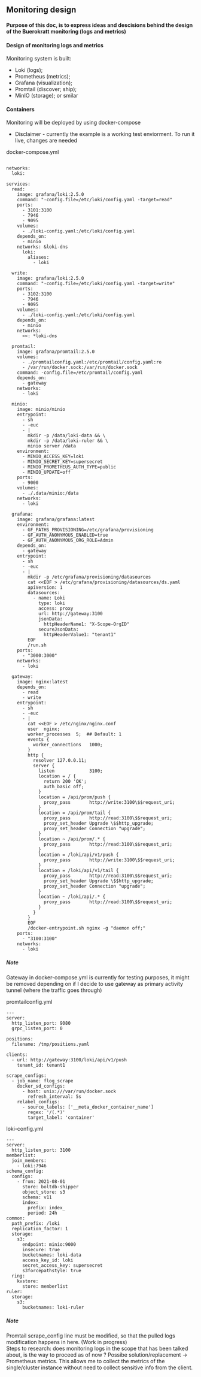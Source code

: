 ## Monitoring design

#### Purpose of this doc, is to express ideas and descisions behind the design of the Buerokratt monitoring (logs and metrics)

#### Design of monitoring logs and metrics

Monitoring system is built:
* Loki (logs); 
* Prometheus (metrics); 
* Grafana (visualization);
* Promtail (discover; ship);
* MinIO (storage); or smilar

#### Containers  
Monitoring will be deployed by using docker-compose

* Disclaimer - currently the example is a working test enviorment. To run it live, changes are needed

docker-compose.yml  
``` version: "3"

networks:
  loki:

services:
  read:
    image: grafana/loki:2.5.0
    command: "-config.file=/etc/loki/config.yaml -target=read"
    ports:
      - 3101:3100
      - 7946
      - 9095
    volumes:
      - ./loki-config.yaml:/etc/loki/config.yaml
    depends_on:
      - minio
    networks: &loki-dns
      loki:
        aliases:
          - loki

  write:
    image: grafana/loki:2.5.0
    command: "-config.file=/etc/loki/config.yaml -target=write"
    ports:
      - 3102:3100
      - 7946
      - 9095
    volumes:
      - ./loki-config.yaml:/etc/loki/config.yaml
    depends_on:
      - minio
    networks:
      <<: *loki-dns

  promtail:
    image: grafana/promtail:2.5.0
    volumes:
      - ./promtailconfig.yaml:/etc/promtail/config.yaml:ro
      - /var/run/docker.sock:/var/run/docker.sock
    command: -config.file=/etc/promtail/config.yaml
    depends_on:
      - gateway
    networks:
      - loki

  minio:
    image: minio/minio
    entrypoint:
      - sh
      - -euc
      - |
        mkdir -p /data/loki-data && \
        mkdir -p /data/loki-ruler && \
        minio server /data
    environment:
      - MINIO_ACCESS_KEY=loki
      - MINIO_SECRET_KEY=supersecret
      - MINIO_PROMETHEUS_AUTH_TYPE=public
      - MINIO_UPDATE=off
    ports:
      - 9000
    volumes:
      - ./.data/minio:/data
    networks:
      - loki

  grafana:
    image: grafana/grafana:latest
    environment:
      - GF_PATHS_PROVISIONING=/etc/grafana/provisioning
      - GF_AUTH_ANONYMOUS_ENABLED=true
      - GF_AUTH_ANONYMOUS_ORG_ROLE=Admin
    depends_on:
      - gateway
    entrypoint:
      - sh
      - -euc
      - |
        mkdir -p /etc/grafana/provisioning/datasources
        cat <<EOF > /etc/grafana/provisioning/datasources/ds.yaml
        apiVersion: 1
        datasources:
          - name: Loki
            type: loki
            access: proxy
            url: http://gateway:3100
            jsonData:
              httpHeaderName1: "X-Scope-OrgID"
            secureJsonData:
              httpHeaderValue1: "tenant1"
        EOF
        /run.sh
    ports:
      - "3000:3000"
    networks:
      - loki

  gateway:
    image: nginx:latest
    depends_on:
      - read
      - write
    entrypoint:
      - sh
      - -euc
      - |
        cat <<EOF > /etc/nginx/nginx.conf
        user  nginx;
        worker_processes  5;  ## Default: 1
        events {
          worker_connections   1000;
        }
        http {
          resolver 127.0.0.11;
          server {
            listen             3100;
            location = / {
              return 200 'OK';
              auth_basic off;
            }
            location = /api/prom/push {
              proxy_pass       http://write:3100\$$request_uri;
            }
            location = /api/prom/tail {
              proxy_pass       http://read:3100\$$request_uri;
              proxy_set_header Upgrade \$$http_upgrade;
              proxy_set_header Connection "upgrade";
            }
            location ~ /api/prom/.* {
              proxy_pass       http://read:3100\$$request_uri;
            }
            location = /loki/api/v1/push {
              proxy_pass       http://write:3100\$$request_uri;
            }
            location = /loki/api/v1/tail {
              proxy_pass       http://read:3100\$$request_uri;
              proxy_set_header Upgrade \$$http_upgrade;
              proxy_set_header Connection "upgrade";
            }
            location ~ /loki/api/.* {
              proxy_pass       http://read:3100\$$request_uri;
            }
          }
        }
        EOF
        /docker-entrypoint.sh nginx -g "daemon off;"
    ports:
      - "3100:3100"
    networks:
      - loki 
``` 

##### Note  
Gateway in docker-compose.yml is currently for testing purposes, it might be removed depending on if I decide to use gateway as primary activity tunnel (where the traffic goes through)

promtailconfig.yml
```
---
server:
  http_listen_port: 9080
  grpc_listen_port: 0

positions:
  filename: /tmp/positions.yaml

clients:
  - url: http://gateway:3100/loki/api/v1/push
    tenant_id: tenant1

scrape_configs:
  - job_name: flog_scrape 
    docker_sd_configs:
      - host: unix:///var/run/docker.sock
        refresh_interval: 5s
    relabel_configs:
      - source_labels: ['__meta_docker_container_name']
        regex: '/(.*)'
        target_label: 'container'
``` 
loki-config.yml  
```
---
server:
  http_listen_port: 3100
memberlist:
  join_members:
    - loki:7946
schema_config:
  configs:
    - from: 2021-08-01
      store: boltdb-shipper
      object_store: s3
      schema: v11
      index:
        prefix: index_
        period: 24h
common:
  path_prefix: /loki
  replication_factor: 1
  storage:
    s3:
      endpoint: minio:9000
      insecure: true
      bucketnames: loki-data
      access_key_id: loki
      secret_access_key: supersecret
      s3forcepathstyle: true
  ring:
    kvstore:
      store: memberlist
ruler:
  storage:
    s3:
      bucketnames: loki-ruler
```


##### Note  
Promtail scrape_config line must be modified, so that the pulled logs modification happens in here. (Work in progress)   
Steps to research: does monitoring logs in the scope that has been talked about, is the way to proceed as of now ? Possibe solution/replacement -> Prometheus metrics. This allows me to collect the metrics of the single/cluster instance without need to collect sensitive info from the client.
